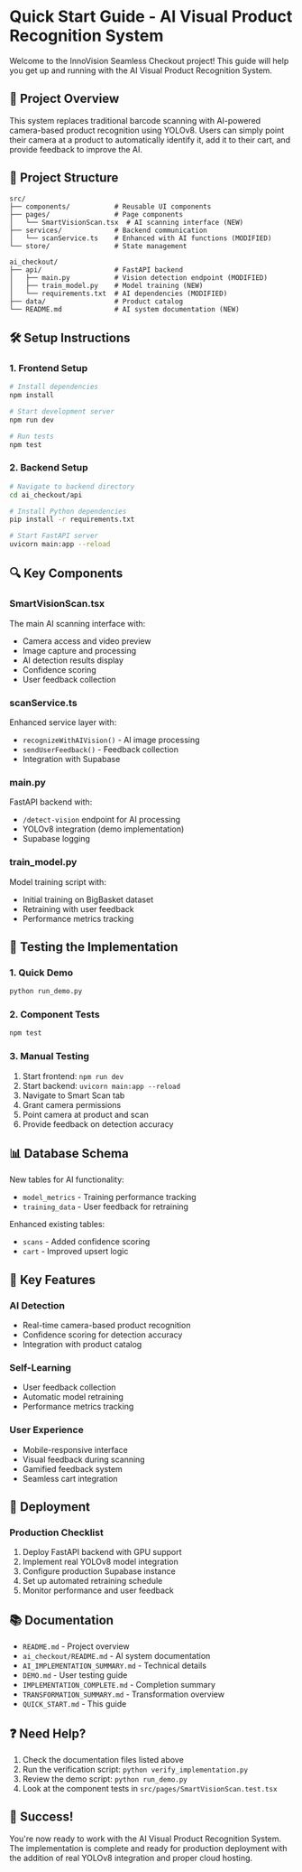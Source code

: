 # Quick Start Guide - AI Visual Product Recognition System

Welcome to the InnoVision Seamless Checkout project! This guide will help you get up and running with the AI Visual Product Recognition System.

## 🚀 Project Overview

This system replaces traditional barcode scanning with AI-powered camera-based product recognition using YOLOv8. Users can simply point their camera at a product to automatically identify it, add it to their cart, and provide feedback to improve the AI.

## 📁 Project Structure

```
src/
├── components/           # Reusable UI components
├── pages/                # Page components
│   └── SmartVisionScan.tsx  # AI scanning interface (NEW)
├── services/             # Backend communication
│   └── scanService.ts    # Enhanced with AI functions (MODIFIED)
└── store/                # State management

ai_checkout/
├── api/                  # FastAPI backend
│   ├── main.py           # Vision detection endpoint (MODIFIED)
│   ├── train_model.py    # Model training (NEW)
│   └── requirements.txt  # AI dependencies (MODIFIED)
├── data/                 # Product catalog
└── README.md             # AI system documentation (NEW)
```

## 🛠️ Setup Instructions

### 1. Frontend Setup
```bash
# Install dependencies
npm install

# Start development server
npm run dev

# Run tests
npm test
```

### 2. Backend Setup
```bash
# Navigate to backend directory
cd ai_checkout/api

# Install Python dependencies
pip install -r requirements.txt

# Start FastAPI server
uvicorn main:app --reload
```

## 🔍 Key Components

### SmartVisionScan.tsx
The main AI scanning interface with:
- Camera access and video preview
- Image capture and processing
- AI detection results display
- Confidence scoring
- User feedback collection

### scanService.ts
Enhanced service layer with:
- `recognizeWithAIVision()` - AI image processing
- `sendUserFeedback()` - Feedback collection
- Integration with Supabase

### main.py
FastAPI backend with:
- `/detect-vision` endpoint for AI processing
- YOLOv8 integration (demo implementation)
- Supabase logging

### train_model.py
Model training script with:
- Initial training on BigBasket dataset
- Retraining with user feedback
- Performance metrics tracking

## 🧪 Testing the Implementation

### 1. Quick Demo
```bash
python run_demo.py
```

### 2. Component Tests
```bash
npm test
```

### 3. Manual Testing
1. Start frontend: `npm run dev`
2. Start backend: `uvicorn main:app --reload`
3. Navigate to Smart Scan tab
4. Grant camera permissions
5. Point camera at product and scan
6. Provide feedback on detection accuracy

## 📊 Database Schema

New tables for AI functionality:
- `model_metrics` - Training performance tracking
- `training_data` - User feedback for retraining

Enhanced existing tables:
- `scans` - Added confidence scoring
- `cart` - Improved upsert logic

## 🎯 Key Features

### AI Detection
- Real-time camera-based product recognition
- Confidence scoring for detection accuracy
- Integration with product catalog

### Self-Learning
- User feedback collection
- Automatic model retraining
- Performance metrics tracking

### User Experience
- Mobile-responsive interface
- Visual feedback during scanning
- Gamified feedback system
- Seamless cart integration

## 🚀 Deployment

### Production Checklist
1. Deploy FastAPI backend with GPU support
2. Implement real YOLOv8 model integration
3. Configure production Supabase instance
4. Set up automated retraining schedule
5. Monitor performance and user feedback

## 📚 Documentation

- `README.md` - Project overview
- `ai_checkout/README.md` - AI system documentation
- `AI_IMPLEMENTATION_SUMMARY.md` - Technical details
- `DEMO.md` - User testing guide
- `IMPLEMENTATION_COMPLETE.md` - Completion summary
- `TRANSFORMATION_SUMMARY.md` - Transformation overview
- `QUICK_START.md` - This guide

## ❓ Need Help?

1. Check the documentation files listed above
2. Run the verification script: `python verify_implementation.py`
3. Review the demo script: `python run_demo.py`
4. Look at the component tests in `src/pages/SmartVisionScan.test.tsx`

## 🎉 Success!

You're now ready to work with the AI Visual Product Recognition System. The implementation is complete and ready for production deployment with the addition of real YOLOv8 integration and proper cloud hosting.